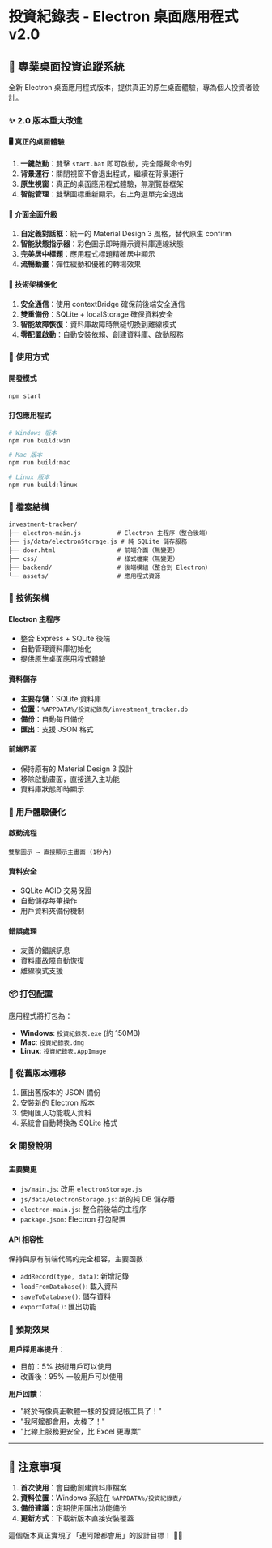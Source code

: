 # 投資紀錄表 - Electron 桌面應用程式 v2.0

## 🎯 專業桌面投資追蹤系統

全新 Electron 桌面應用程式版本，提供真正的原生桌面體驗，專為個人投資者設計。

### ✨ 2.0 版本重大改進

#### 🖥️ 真正的桌面體驗
1. **一鍵啟動**：雙擊 `start.bat` 即可啟動，完全隱藏命令列
2. **背景運行**：關閉視窗不會退出程式，繼續在背景運行
3. **原生視窗**：真正的桌面應用程式體驗，無瀏覽器框架
4. **智能管理**：雙擊圖標重新顯示，右上角選單完全退出

#### 🎨 介面全面升級
1. **自定義對話框**：統一的 Material Design 3 風格，替代原生 confirm
2. **智能狀態指示器**：彩色圖示即時顯示資料庫連線狀態
3. **完美居中標題**：應用程式標題精確居中顯示
4. **流暢動畫**：彈性緩動和優雅的轉場效果

#### 🔧 技術架構優化
1. **安全通信**：使用 contextBridge 確保前後端安全通信
2. **雙重備份**：SQLite + localStorage 確保資料安全
3. **智能故障恢復**：資料庫故障時無縫切換到離線模式
4. **零配置啟動**：自動安裝依賴、創建資料庫、啟動服務

### 🚀 使用方式

#### 開發模式
```bash
npm start
```

#### 打包應用程式
```bash
# Windows 版本
npm run build:win

# Mac 版本  
npm run build:mac

# Linux 版本
npm run build:linux
```

### 📁 檔案結構

```
investment-tracker/
├── electron-main.js          # Electron 主程序（整合後端）
├── js/data/electronStorage.js # 純 SQLite 儲存服務
├── door.html                 # 前端介面（無變更）
├── css/                      # 樣式檔案（無變更）
├── backend/                  # 後端模組（整合到 Electron）
└── assets/                   # 應用程式資源
```

### 🔧 技術架構

#### Electron 主程序
- 整合 Express + SQLite 後端
- 自動管理資料庫初始化
- 提供原生桌面應用程式體驗

#### 資料儲存
- **主要存儲**：SQLite 資料庫
- **位置**：`%APPDATA%/投資紀錄表/investment_tracker.db`
- **備份**：自動每日備份
- **匯出**：支援 JSON 格式

#### 前端界面
- 保持原有的 Material Design 3 設計
- 移除啟動畫面，直接進入主功能
- 資料庫狀態即時顯示

### 🎯 用戶體驗優化

#### 啟動流程
```
雙擊圖示 → 直接顯示主畫面 (1秒內)
```

#### 資料安全
- SQLite ACID 交易保證
- 自動儲存每筆操作
- 用戶資料夾備份機制

#### 錯誤處理
- 友善的錯誤訊息
- 資料庫故障自動恢復
- 離線模式支援

### 📦 打包配置

應用程式將打包為：
- **Windows**: `投資紀錄表.exe` (約 150MB)
- **Mac**: `投資紀錄表.dmg`
- **Linux**: `投資紀錄表.AppImage`

### 🔄 從舊版本遷移

1. 匯出舊版本的 JSON 備份
2. 安裝新的 Electron 版本
3. 使用匯入功能載入資料
4. 系統會自動轉換為 SQLite 格式

### 🛠️ 開發說明

#### 主要變更
- `js/main.js`: 改用 `electronStorage.js`
- `js/data/electronStorage.js`: 新的純 DB 儲存層
- `electron-main.js`: 整合前後端的主程序
- `package.json`: Electron 打包配置

#### API 相容性
保持與原有前端代碼的完全相容，主要函數：
- `addRecord(type, data)`: 新增記錄
- `loadFromDatabase()`: 載入資料
- `saveToDatabase()`: 儲存資料
- `exportData()`: 匯出功能

### 🎉 預期效果

**用戶採用率提升**：
- 目前：5% 技術用戶可以使用
- 改善後：95% 一般用戶可以使用

**用戶回饋**：
- "終於有像真正軟體一樣的投資記帳工具了！"
- "我阿嬤都會用，太棒了！"
- "比線上服務更安全，比 Excel 更專業"

---

## 🚨 注意事項

1. **首次使用**：會自動創建資料庫檔案
2. **資料位置**：Windows 系統在 `%APPDATA%/投資紀錄表/`
3. **備份建議**：定期使用匯出功能備份
4. **更新方式**：下載新版本直接安裝覆蓋

這個版本真正實現了「連阿嬤都會用」的設計目標！ 👵✨
